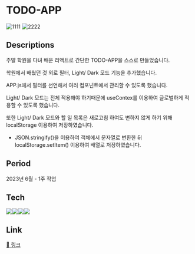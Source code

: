 # TODO-APP
![1111](https://github.com/semimikoh/todo-app/assets/123785695/a5b69e85-5284-42cb-8590-42eecf921464)
![2222](https://github.com/semimikoh/todo-app/assets/123785695/db74f1b3-4878-4db9-bc73-da4e16c9362f)

## Descriptions

주말 학원을 다녀 배운 리액트로 간단한 TODO-APP을 스스로 만들었습니다.

학원에서 배웠던 것 외로 필터, Light/ Dark 모드 기능을 추가했습니다.

APP.js에서 필터를 선언해서 여러 컴포넌트에서 관리할 수 있도록 했습니다. 

Light/ Dark 모드는 전체 적용해야 하기때문에 useContex를 이용하여 글로벌하게 적용할 수 있도록 했습니다.

또한 Light/ Dark 모드와 할 일 목록은 새로고침 하여도 변하지 않게 하기 위해 localStorage 이용하여 저장하였습니다.

- JSON.stringify()을 이용하여 객체에서 문자열로 변환한 뒤 localStorage.setItem() 이용하여 배열로 저장하였습니다.

## Period

2023년 6월 - 1주 작업

## Tech

<img src="https://img.shields.io/badge/html5-E34F26?style=for-the-badge&logo=html5&logoColor=white"><img src="https://img.shields.io/badge/css3-1572B6?style=for-the-badge&logo=css3&logoColor=white"><img src="https://img.shields.io/badge/javascript-F7DF1E?style=for-the-badge&logo=javascript&logoColor=white"><img src="https://img.shields.io/badge/react-61DAFB?style=for-the-badge&logo=react&logoColor=white">

## Link

[📎 링크](https://yoonzeen.github.io/jei_react/)
